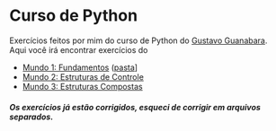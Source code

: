 # Curso de Python
Exercícios feitos por mim do curso de Python do [Gustavo Guanabara](https://www.youtube.com/user/cursosemvideo).  
Aqui você irá encontrar exercícios do
* [Mundo 1: Fundamentos](https://www.youtube.com/playlist?list=PLHz_AreHm4dlKP6QQCekuIPky1CiwmdI6) ([pasta](https://github.com/Kaigo11k/Exercicios-Python/tree/master/Mundo%20-%2001)]
* [Mundo 2: Estruturas de Controle](https://www.youtube.com/playlist?list=PLHz_AreHm4dk_nZHmxxf_J0WRAqy5Czye)
* [Mundo 3: Estruturas Compostas](https://www.youtube.com/playlist?list=PLHz_AreHm4dksnH2jVTIVNviIMBVYyFnH)

##### Os exercícios já estão corrigidos, esqueci de corrigir em arquivos separados.
